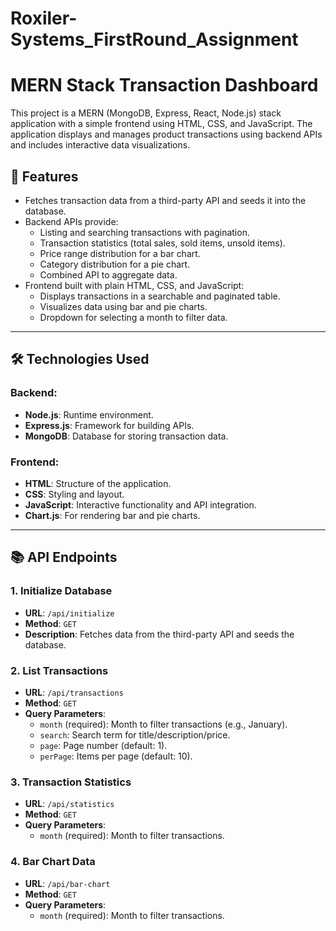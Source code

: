 # Roxiler-Systems_FirstRound_Assignment
# MERN Stack Transaction Dashboard

This project is a MERN (MongoDB, Express, React, Node.js) stack application with a simple frontend using HTML, CSS, and JavaScript. The application displays and manages product transactions using backend APIs and includes interactive data visualizations.

## 🚀 Features

- Fetches transaction data from a third-party API and seeds it into the database.
- Backend APIs provide:
  - Listing and searching transactions with pagination.
  - Transaction statistics (total sales, sold items, unsold items).
  - Price range distribution for a bar chart.
  - Category distribution for a pie chart.
  - Combined API to aggregate data.
- Frontend built with plain HTML, CSS, and JavaScript:
  - Displays transactions in a searchable and paginated table.
  - Visualizes data using bar and pie charts.
  - Dropdown for selecting a month to filter data.

---

## 🛠️ Technologies Used

### Backend:
- **Node.js**: Runtime environment.
- **Express.js**: Framework for building APIs.
- **MongoDB**: Database for storing transaction data.

### Frontend:
- **HTML**: Structure of the application.
- **CSS**: Styling and layout.
- **JavaScript**: Interactive functionality and API integration.
- **Chart.js**: For rendering bar and pie charts.

---

## 📚 API Endpoints

### 1. **Initialize Database**
- **URL**: `/api/initialize`
- **Method**: `GET`
- **Description**: Fetches data from the third-party API and seeds the database.

### 2. **List Transactions**
- **URL**: `/api/transactions`
- **Method**: `GET`
- **Query Parameters**:
  - `month` (required): Month to filter transactions (e.g., January).
  - `search`: Search term for title/description/price.
  - `page`: Page number (default: 1).
  - `perPage`: Items per page (default: 10).

### 3. **Transaction Statistics**
- **URL**: `/api/statistics`
- **Method**: `GET`
- **Query Parameters**:
  - `month` (required): Month to filter transactions.

### 4. **Bar Chart Data**
- **URL**: `/api/bar-chart`
- **Method**: `GET`
- **Query Parameters**:
  - `month` (required): Month to filter transactions.

